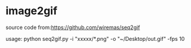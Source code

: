 # image2gif

source code from:https://github.com/wiremas/seq2gif

usage: python seq2gif.py -i "xxxxx/*.png" -o "~/Desktop/out.gif" -fps 10
